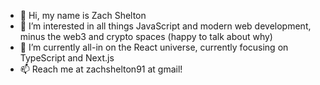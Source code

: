 - 👋 Hi, my name is Zach Shelton
- 👀 I’m interested in all things JavaScript and modern web development, minus the web3 and crypto spaces (happy to talk about why)
- 🌱 I’m currently all-in on the React universe, currently focusing on TypeScript and Next.js
- 📫 Reach me at zachshelton91 at gmail!

<!---
z-index-dev/z-index-dev is a ✨ special ✨ repository because its `README.md` (this file) appears on your GitHub profile.
You can click the Preview link to take a look at your changes.
--->
